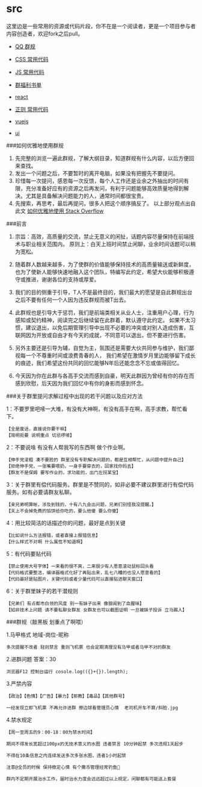 # src
这里边是一些常用的资源或代码片段，你不在是一个阅读者，更是一个项目参与者内容创造者，欢迎fork之后pull。

- [QQ 群规](//github.com/chonghaichen/src/blob/master/qq.md)

- [CSS 常用代码](//github.com/chonghaichen/src/blob/master/css.md)

- [JS 常用代码](//github.com/chonghaichen/src/blob/master/js.md)

- [群福利书单](//github.com/chonghaichen/src/blob/master/book.md)

- [react ](//github.com/chonghaichen/src/blob/master/react.md)

- [正则 常用代码 ](//github.com/chonghaichen/src/blob/master/reg.md)

- [vuejs](//github.com/chonghaichen/src/blob/master/vuejs.md)

- [ui](//github.com/chonghaichen/src/blob/master/ui.md)



###如何优雅地使用群规
1. 先完整的浏览一遍此群规，了解大纲目录，知道群规有什么内容，以后方便回来查找。
2. 发出一个问题之后，不要暂时的离开电脑，如果没有把握先不要提问。
3. 珍惜每一次提问，感恩每一次反馈，每个人工作还是业余之外抽出的时间有限，充分准备好应有的资源之后再发问，有利于问题能够高效质量地得到解决。尤其是具备解决问题能力的人，通常时间都很宝贵。
4. 先搜索，再思考，最后再提问，很多人把这个顺序搞反了。
以上部分观点出自此文 [如何优雅地使用 Stack Overflow](http://www.zhihu.com/question/20824615)

###前言
1. 宗旨：高效，高质量的交流，禁止无意义的闲扯，话题内容尽量保持在前端技术与职业相关范围内。
   原则上：白天上班时间禁止闲聊，业余时间话题可以稍为宽松。

2. 随着群人数越来越多，为了使群的价值能够保持技术的高质量输送或新鲜度，
   也为了使新人能够快速地融入这个团队，特编写此约定，希望大伙能够积极遵守或推进，谢谢各位的支持或厚爱。

3. 我们的目的侧重于引导，T人不是最终目的，我们最大的愿望是自此群规出台之后不要有任何一个人因为违反群规而被T出去。

4. 此群规也是引导大于惩罚，我们是前端类相关从业人士，注重用户心理，行为感知或契约精神，阅读完之后继续留在此群着，默认遵守此约定。
   如果不太习惯，建议退出，以免后期管理引导中出现不必要的冲突或对别人造成伤害，互联网因为开放或自由才有今天的成就，不同意可以退出，但不要进行伤害。

5. 另外主要还是引导为辅，自觉为主，氛围还是需要大伙共同参与维护，我们鄙视每一个不尊重时间或浪费青春的人，
   我们希望在激情岁月里边能够留下成长的痕迹，我们希望这份共同的回忆能够N年后还能念念不忘或值得回忆。

6. 今天因为你在此群与各高手交流而感到自豪，明天此群因为曾经有你的存在而感到欣慰，后天因为我们回忆中有你的身影而感到怀念。


###关于群里提问求解过程中出现的若干问题以及应对方法   

  1：不要罗里吧嗦一大堆，有没有大神啊，有没有高手在啊，高手求教，帮忙看下。

	【全是废话，直接说你要干嘛】
    【简明扼要 说明重点 切忌啰嗦】

  2：不要说啥  有没有人帮我写的东西啊 做个作业啊。

    【伸手党滚粗 凑不要脸的 群里没有专职解决问题的，都是互相帮忙，从问题中提升自己】
    【拒绝伸手党，一张嘴要喂奶，一身手要穿衣的，回家找你妈去】
    【群友不是保姆 要写作业的，求功能的，出门左拐某宝】

  3：关于群里有偿代码服务。群里是不赞同的，如非必要不建议群里进行有偿代码服务。如有必要请群友私聊。

    【亲兄弟明算帐，涉及到钱的，十有八九会出问题，兄弟们别怪我没提醒。】
    【天上不会掉免费的馅饼给你吃的，要么他傻 要么你傻】

  4：用比较简洁的话描述你的问题，最好是点到关键

    【比如说什么方法报错，或者直接上报错信息】
    【什么样式不对啊 什么属性不知道啊】

  5：有代码要贴代码

    【禁止使用大号字体】一来看的很不爽，二来很少有人愿意滚动鼠标回头看
    【代码格式要整洁，编译器格式化好了再贴出来，乱七八糟的也没人愿意看的】
    【代码最好是贴图片，关键代码或者少量代码可以直接贴进聊天窗口】

  6：关于群里妹子的若干潜规则

    【兄弟们 有点都市白领的风度 别一有妹子出来 像狼闻到了血腥味】
    【如非技术上问题 请不要私聊女群友 女群友也可以截图证明 一旦被妹子投诉 立马踢人】


###群规（敲黑板 划重点了啊喂）

1.马甲格式 地域-岗位-昵称 

	多次提醒不改者 轻则禁言 重则飞机票 也会定期清理没有马甲或者马甲不对的群友

2.进群问题 答案：30  

	浏览器F12 控制台运行 cosole.log(({}+{}).length);

3.严禁内容 

	【政治】【色情】【广告】【暴力】【邪教】【毒品】【其他群号】
	
	一经发现立即飞机票 不再允许进群 擦边球看管理员心情  老司机开车不算/斜脸.jpg

4.禁水规定 

	【周一至周五的9：00-18：00为禁水时间】 

	期间不得发长宽超过100px的无技术意义的水图 违者禁言 10分钟起禁 多次违规1天起步 

	不得在10条信息之内连续发送多次多张水图，违者1小时起禁 

	注意@全员的时候 保持稳定心情 有个撒币管理经常钓鱼🎣

	群内不定期开展治水工作，届时治水力度会远远超过以上规定，闲聊都有可能送上套餐

